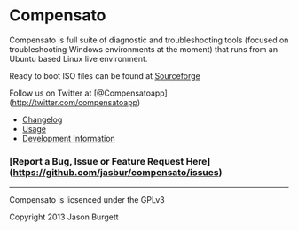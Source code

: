 Compensato
==============

Compensato is full suite of diagnostic and troubleshooting tools (focused on troubleshooting Windows environments 
at the moment) that runs from an Ubuntu based Linux live environment.

Ready to boot ISO files can be found at [Sourceforge](http://sourceforge.net/projects/compensato/files)

Follow us on Twitter at [@Compensatoapp] (http://twitter.com/compensatoapp)

- [Changelog](https://github.com/jasbur/compensato/wiki/Version-History)
- [Usage](https://github.com/jasbur/compensato/wiki/Usage)
- [Development Information](https://github.com/jasbur/compensato/wiki/Development-Information)

### [Report a Bug, Issue or Feature Request Here] (https://github.com/jasbur/compensato/issues)

***

Compensato is licsenced under the GPLv3

Copyright 2013 Jason Burgett
